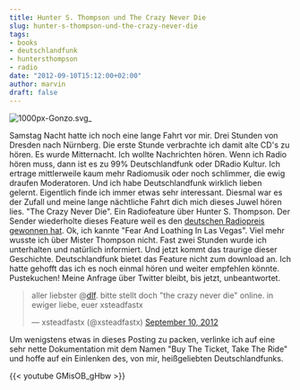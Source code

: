 ```yaml
---
title: Hunter S. Thompson und The Crazy Never Die
slug: hunter-s-thompson-und-the-crazy-never-die
tags:
- books
- deutschlandfunk
- huntersthompson
- radio
date: "2012-09-10T15:12:00+02:00"
author: marvin
draft: false
---
```

![1000px-Gonzo.svg_](/images/1000px-Gonzo.svg_.png)

Samstag Nacht hatte ich noch eine lange Fahrt vor mir. Drei Stunden von
Dresden nach Nürnberg. Die erste Stunde verbrachte ich damit alte CD's
zu hören. Es wurde Mitternacht. Ich wollte Nachrichten hören. Wenn ich
Radio hören muss, dann ist es zu 99% Deutschlandfunk oder DRadio Kultur.
Ich ertrage mittlerweile kaum mehr Radiomusik oder noch schlimmer, die
ewig draufen Moderatoren. Und ich habe Deutschlandfunk wirklich lieben
gelernt. Eigentlich finde ich immer etwas sehr interessant. Diesmal war
es der Zufall und meine lange nächtliche Fahrt dich mich dieses Juwel
hören lies. "The Crazy Never Die". Ein Radiofeature über Hunter S.
Thompson. Der Sender wiederholte dieses Feature weil es den [deutschen
Radiopreis gewonnen hat](http://www.dradio.de/aktuell/1860132/). Ok, ich
kannte "Fear And Loathing In Las Vegas". Viel mehr wusste ich über
Mister Thompson nicht. Fast zwei Stunden wurde ich unterhalten und
natürlich informiert. Und jetzt kommt das traurige dieser Geschichte.
Deutschlandfunk bietet das Feature nicht zum download an. Ich hatte
gehofft das ich es noch einmal hören und weiter empfehlen könnte.
Pustekuchen! Meine Anfrage über Twitter bleibt, bis jetzt,
unbeantwortet.

> aller liebster @[dlf](https://twitter.com/dlf). bitte stellt doch "the
> crazy never die" online. in ewiger liebe, euer xsteadfastx
>
> — xsteadfastx (@xsteadfastx) [September 10,
> 2012](https://twitter.com/xsteadfastx/status/245075757297201152)

<p>
<script src="//platform.twitter.com/widgets.js" charset="utf-8"></script>
</p>
Um wenigstens etwas in dieses Posting zu packen, verlinke ich auf eine
sehr nette Dokumentation mit dem Namen "Buy The Ticket, Take The Ride"
und hoffe auf ein Einlenken des, von mir, heißgeliebten
Deutschlandfunks.

{{< youtube GMisOB_gHbw >}}
